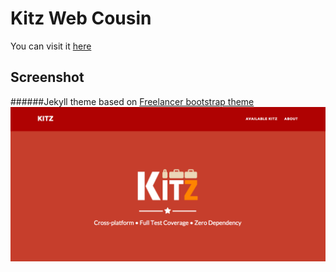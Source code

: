 Kitz Web Cousin
=========================


You can visit it [here](http://kitz.io)



## Screenshot
######Jekyll theme based on [Freelancer bootstrap theme ](http://startbootstrap.com/templates/freelancer/)
![screenshot](screenshot.png)
